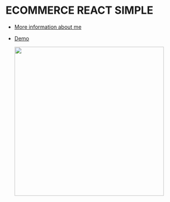 # ECOMMERCE REACT SIMPLE

- [More information about me](https://senixcode.netlify.app/)
- [Demo](https://lightweight-ecommerce-template.netlify.app/)

  <img src="https://i.imgur.com/sPq4VNb.png" width="400" />
